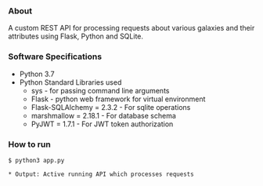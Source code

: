 ### About

A custom REST API for processing requests about various galaxies and their attributes using Flask, Python and SQLite.




### Software Specifications

* Python 3.7
* Python Standard Libraries used
    * sys - for passing command line arguments
    * Flask - python web framework for virtual environment
    * Flask-SQLAlchemy = 2.3.2 - For sqlite operations
    * marshmallow = 2.18.1 - For database schema
    * PyJWT = 1.7.1 - For JWT token authorization


### How to run
```
$ python3 app.py
```
    * Output: Active running API which processes requests
```
